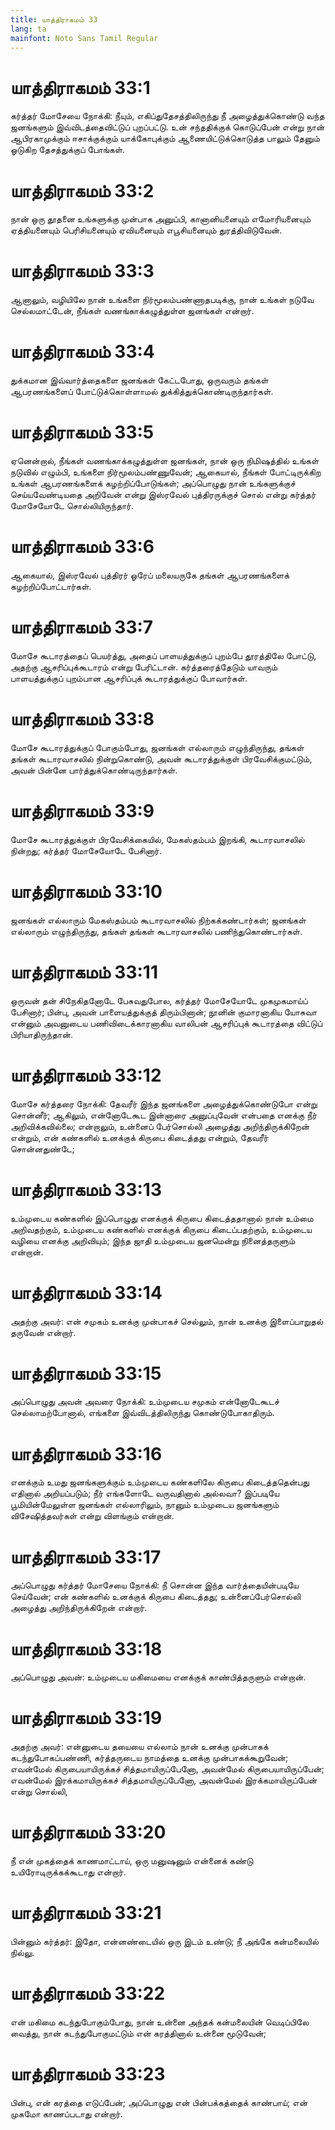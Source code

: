 ```yaml
---
title: யாத்திராகமம் 33
lang: ta
mainfont: Noto Sans Tamil Regular
---
```


# யாத்திராகமம் 33:1

கர்த்தர் மோசேயை நோக்கி: நீயும், எகிப்துதேசத்திலிருந்து நீ அழைத்துக்கொண்டு வந்த ஜனங்களும் இவ்விடத்தைவிட்டுப் புறப்பட்டு. உன் சந்ததிக்குக் கொடுப்பேன் என்று நான் ஆபிரகாமுக்கும் ஈசாக்குக்கும் யாக்கோபுக்கும் ஆணையிட்டுக்கொடுத்த பாலும் தேனும் ஓடுகிற தேசத்துக்குப் போங்கள்.

# யாத்திராகமம் 33:2

நான் ஒரு தூதனை உங்களுக்கு முன்பாக அனுப்பி, கானானியனையும் எமோரியனையும் ஏத்தியனையும் பெரிசியனையும் ஏவியனையும் எபூசியனையும் துரத்திவிடுவேன்.

# யாத்திராகமம் 33:3

ஆனாலும், வழியிலே நான் உங்களை நிர்மூலம்பண்ணாதபடிக்கு, நான் உங்கள் நடுவே செல்லமாட்டேன், நீங்கள் வணங்காக்கழுத்துள்ள ஜனங்கள் என்றார்.

# யாத்திராகமம் 33:4

துக்கமான இவ்வார்த்தைகளை ஜனங்கள் கேட்டபோது, ஒருவரும் தங்கள் ஆபரணங்களைப் போட்டுக்கொள்ளாமல் துக்கித்துக்கொண்டிருந்தார்கள்.

# யாத்திராகமம் 33:5

ஏனென்றால், நீங்கள் வணங்காக்கழுத்துள்ள ஜனங்கள், நான் ஒரு நிமிஷத்தில் உங்கள் நடுவில் எழும்பி, உங்களை நிர்மூலம்பண்ணுவேன்; ஆகையால், நீங்கள் போட்டிருக்கிற உங்கள் ஆபரணங்களைக் கழற்றிப்போடுங்கள்; அப்பொழுது நான் உங்களுக்குச் செய்யவேண்டியதை அறிவேன் என்று இஸ்ரவேல் புத்திரருக்குச் சொல் என்று கர்த்தர் மோசேயோடே சொல்லியிருந்தார்.

# யாத்திராகமம் 33:6

ஆகையால், இஸ்ரவேல் புத்திரர் ஓரேப் மலையருகே தங்கள் ஆபரணங்களைக் கழற்றிப்போட்டார்கள்.

# யாத்திராகமம் 33:7

மோசே கூடாரத்தைப் பெயர்த்து, அதைப் பாளயத்துக்குப் புறம்பே தூரத்திலே போட்டு, அதற்கு ஆசரிப்புக்கூடாரம் என்று பேரிட்டான். கர்த்தரைத்தேடும் யாவரும் பாளயத்துக்குப் புறம்பான ஆசரிப்புக் கூடாரத்துக்குப் போவார்கள்.

# யாத்திராகமம் 33:8

மோசே கூடாரத்துக்குப் போகும்போது, ஜனங்கள் எல்லாரும் எழுந்திருந்து, தங்கள் தங்கள் கூடாரவாசலில் நின்றுகொண்டு, அவன் கூடாரத்துக்குள் பிரவேசிக்குமட்டும், அவன் பின்னே பார்த்துக்கொண்டிருந்தார்கள்.

# யாத்திராகமம் 33:9

மோசே கூடாரத்துக்குள் பிரவேசிக்கையில், மேகஸ்தம்பம் இறங்கி, கூடாரவாசலில் நின்றது; கர்த்தர் மோசேயோடே பேசினார்.

# யாத்திராகமம் 33:10

ஜனங்கள் எல்லாரும் மேகஸ்தம்பம் கூடாரவாசலில் நிற்கக்கண்டார்கள்; ஜனங்கள் எல்லாரும் எழுந்திருந்து, தங்கள் தங்கள் கூடாரவாசலில் பணிந்துகொண்டார்கள்.

# யாத்திராகமம் 33:11

ஒருவன் தன் சிநேகிதனோடே பேசுவதுபோல, கர்த்தர் மோசேயோடே முகமுகமாய்ப் பேசினார்; பின்பு, அவன் பாளையத்துக்குத் திரும்பினான்; நூனின் குமாரனாகிய யோசுவா என்னும் அவனுடைய பணிவிடைக்காரனாகிய வாலிபன் ஆசரிப்புக் கூடாரத்தை விட்டுப் பிரியாதிருந்தான்.

# யாத்திராகமம் 33:12

மோசே கர்த்தரை நோக்கி: தேவரீர் இந்த ஜனங்களை அழைத்துக்கொண்டுபோ என்று சொன்னீர்; ஆகிலும், என்னோடேகூட இன்னாரை அனுப்புவேன் என்பதை எனக்கு நீர் அறிவிக்கவில்லை; என்றாலும், உன்னைப் பேர்சொல்லி அழைத்து அறிந்திருக்கிறேன் என்றும், என் கண்களில் உனக்குக் கிருபை கிடைத்தது என்றும், தேவரீர் சொன்னதுண்டே;

# யாத்திராகமம் 33:13

உம்முடைய கண்களில் இப்பொழுது எனக்குக் கிருபை கிடைத்ததானால் நான் உம்மை அறிவதற்கும், உம்முடைய கண்களில் எனக்குக் கிருபை கிடைப்பதற்கும், உம்முடைய வழியை எனக்கு அறிவியும்; இந்த ஜாதி உம்முடைய ஜனமென்று நினைத்தருளும் என்றான்.

# யாத்திராகமம் 33:14

அதற்கு அவர்: என் சமுகம் உனக்கு முன்பாகச் செல்லும், நான் உனக்கு இளைப்பாறுதல் தருவேன் என்றார்.

# யாத்திராகமம் 33:15

அப்பொழுது அவன் அவரை நோக்கி: உம்முடைய சமுகம் என்னோடேகூடச் செல்லாமற்போனால், எங்களை இவ்விடத்திலிருந்து கொண்டுபோகாதிரும்.

# யாத்திராகமம் 33:16

எனக்கும் உமது ஜனங்களுக்கும் உம்முடைய கண்களிலே கிருபை கிடைத்ததென்பது எதினால் அறியப்படும்; நீர் எங்களோடே வருவதினால் அல்லவா? இப்படியே பூமியின்மேலுள்ள ஜனங்கள் எல்லாரிலும், நானும் உம்முடைய ஜனங்களும் விசேஷித்தவர்கள் என்று விளங்கும் என்றான்.

# யாத்திராகமம் 33:17

அப்பொழுது கர்த்தர் மோசேயை நோக்கி: நீ சொன்ன இந்த வார்த்தையின்படியே செய்வேன்; என் கண்களில் உனக்குக் கிருபை கிடைத்தது; உன்னைப்பேர்சொல்லி அழைத்து அறிந்திருக்கிறேன் என்றார்.

# யாத்திராகமம் 33:18

அப்பொழுது அவன்: உம்முடைய மகிமையை எனக்குக் காண்பித்தருளும் என்றான்.

# யாத்திராகமம் 33:19

அதற்கு அவர்: என்னுடைய தயையை எல்லாம் நான் உனக்கு முன்பாகக் கடந்துபோகப்பண்ணி, கர்த்தருடைய நாமத்தை உனக்கு முன்பாகக்கூறுவேன்; எவன்மேல் கிருபையாயிருக்கச் சித்தமாயிருப்பேனோ, அவன்மேல் கிருபையாயிருப்பேன்; எவன்மேல் இரக்கமாயிருக்கச் சித்தமாயிருப்பேனோ, அவன்மேல் இரக்கமாயிருப்பேன் என்று சொல்லி,

# யாத்திராகமம் 33:20

நீ என் முகத்தைக் காணமாட்டாய், ஒரு மனுஷனும் என்னைக் கண்டு உயிரோடிருக்கக்கூடாது என்றார்.

# யாத்திராகமம் 33:21

பின்னும் கர்த்தர்: இதோ, என்னண்டையில் ஒரு இடம் உண்டு; நீ அங்கே கன்மலையில் நில்லு.

# யாத்திராகமம் 33:22

என் மகிமை கடந்துபோகும்போது, நான் உன்னை அந்தக் கன்மலையின் வெடிப்பிலே வைத்து, நான் கடந்துபோகுமட்டும் என் கரத்தினால் உன்னை மூடுவேன்;

# யாத்திராகமம் 33:23

பின்பு, என் கரத்தை எடுப்பேன்; அப்பொழுது என் பின்பக்கத்தைக் காண்பாய்; என் முகமோ காணப்படாது என்றார்.


